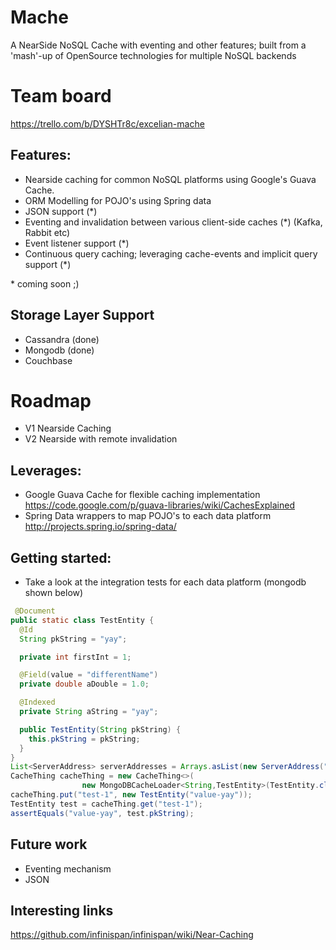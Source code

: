 # Mache
A NearSide NoSQL Cache with eventing and other features; built from a 'mash'-up of OpenSource technologies for multiple NoSQL backends

# Team board
https://trello.com/b/DYSHTr8c/excelian-mache

## Features:
- Nearside caching for common NoSQL platforms using Google's Guava Cache. 
- ORM Modelling for POJO's using Spring data
- JSON support (*)
- Eventing and invalidation between various client-side caches (*) (Kafka, Rabbit etc)
- Event listener support (*)
- Continuous query caching; leveraging cache-events and implicit query support (*)

\* coming soon ;)

## Storage Layer Support
- Cassandra (done)
- Mongodb (done)
- Couchbase

# Roadmap
- V1 Nearside Caching
- V2 Nearside with remote invalidation

## Leverages:
- Google Guava Cache for flexible caching implementation 
   https://code.google.com/p/guava-libraries/wiki/CachesExplained
- Spring Data wrappers to map POJO's to each data platform 
   http://projects.spring.io/spring-data/

## Getting started:
- Take a look at the integration tests for each data platform (mongodb shown below)

```` java
 @Document
public static class TestEntity {
  @Id
  String pkString = "yay";

  private int firstInt = 1;

  @Field(value = "differentName")
  private double aDouble = 1.0;

  @Indexed
  private String aString = "yay";

  public TestEntity(String pkString) {
    this.pkString = pkString;
  }
}
List<ServerAddress> serverAddresses = Arrays.asList(new ServerAddress("10.28.1.140", 27017));
CacheThing cacheThing = new CacheThing<>(
                new MongoDBCacheLoader<String,TestEntity>(TestEntity.class, serverAddresses, true, keySpace));)
cacheThing.put("test-1", new TestEntity("value-yay"));
TestEntity test = cacheThing.get("test-1");
assertEquals("value-yay", test.pkString);
````
## Future work
- Eventing mechanism
- JSON

## Interesting links
https://github.com/infinispan/infinispan/wiki/Near-Caching
